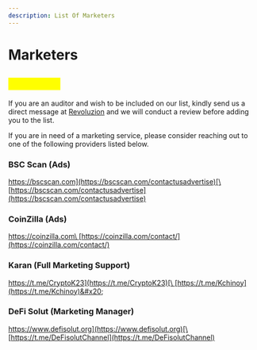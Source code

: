 ```yaml
---
description: List Of Marketers
---
```


# Marketers

## <mark style="color:yellow;">Marketers</mark>

If you are an auditor and wish to be included on our list, kindly send us a direct message at [Revoluzion](https://t.me/Zackrevoluzion77) and we will conduct a review before adding you to the list.

If you are in need of a marketing service, please consider reaching out to one of the following providers listed below.

### BSC Scan (Ads)

[https://bscscan.com](https://bscscan.com/contactusadvertise)[\
](https://coinzilla.com)[https://bscscan.com/contactusadvertise](https://bscscan.com/contactusadvertise)

### CoinZilla (Ads)

[https://coinzilla.com\
](https://coinzilla.com)[https://coinzilla.com/contact/](https://coinzilla.com/contact/)

### Karan (Full Marketing Support)

[https://t.me/CryptoK23](https://t.me/CryptoK23)[\
](https://coinzilla.com)[https://t.me/Kchinoy](https://t.me/Kchinoy)&#x20;

### DeFi Solut (Marketing Manager)

[https://www.defisolut.org](https://www.defisolut.org)[\
](https://coinzilla.com)[https://t.me/DeFisolutChannel](https://t.me/DeFisolutChannel)
